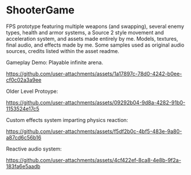 # ShooterGame

FPS prototype featuring multiple weapons (and swapping), several enemy types, health and armor systems, a Source 2 style movement and acceleration system, and assets made entirely by me.
Models, textures, final audio, and effects made by me. Some samples used as original audio sources, credits listed within the asset readme.

Gameplay Demo:
Playable infinite arena.

https://github.com/user-attachments/assets/1a17897c-78d0-4242-b0ee-cf0c02a3a9ee


Older Level Protoype:

https://github.com/user-attachments/assets/09292b04-9d8a-4282-91b0-1153524e17c5


Custom effects system imparting physics reaction:

https://github.com/user-attachments/assets/f5df2b0c-4bf5-483e-9a80-a87cd6c56b16


Reactive audio system:

https://github.com/user-attachments/assets/4cf422ef-8ca8-4e8b-9f2a-183fa6e5aadb

